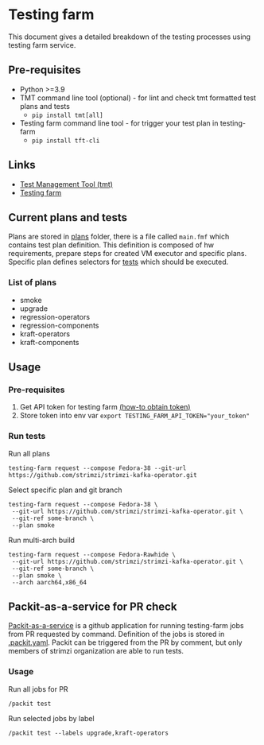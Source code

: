 # Testing farm

This document gives a detailed breakdown of the testing processes using testing farm service.

## Pre-requisites

* Python >=3.9
* TMT command line tool (optional) - for lint and check tmt formatted test plans and tests
  * `pip install tmt[all]`
* Testing farm command line tool - for trigger your test plan in testing-farm
  * `pip install tft-cli`

## Links

* [Test Management Tool (tmt)](https://tmt.readthedocs.io/en/latest/index.html)
* [Testing farm](https://docs.testing-farm.io/general/0.1/index.html)

## Current plans and tests
Plans are stored in [plans](./plans) folder, there is a file called `main.fmf` which contains test plan definition. 
This definition is composed of hw requirements, prepare steps for created VM executor and specific plans. Specific
plan defines selectors for [tests](./tests) which should be executed.

### List of plans
* smoke
* upgrade
* regression-operators
* regression-components
* kraft-operators
* kraft-components

## Usage

### Pre-requisites
1. Get API token for testing farm [(how-to obtain token)](https://docs.testing-farm.io/general/0.1/onboarding.html)
2. Store token into env var ```export TESTING_FARM_API_TOKEN="your_token"```

### Run tests

Run all plans
```commandline
testing-farm request --compose Fedora-38 --git-url https://github.com/strimzi/strimzi-kafka-operator.git
```

Select specific plan and git branch
```commandline
testing-farm request --compose Fedora-38 \
 --git-url https://github.com/strimzi/strimzi-kafka-operator.git \
 --git-ref some-branch \
 --plan smoke
```

Run multi-arch build
```commandline
testing-farm request --compose Fedora-Rawhide \
 --git-url https://github.com/strimzi/strimzi-kafka-operator.git \
 --git-ref some-branch \
 --plan smoke \
 --arch aarch64,x86_64
```

## Packit-as-a-service for PR check

[Packit-as-a-service](https://github.com/marketplace/packit-as-a-service) is a github application
for running testing-farm jobs from PR requested by command. Definition of the jobs is stored in
[.packit.yaml](../../.packit.yaml). Packit can be triggered from the PR by comment, but only members of strimzi
organization are able to run tests.

### Usage

Run all jobs for PR
```
/packit test
```

Run selected jobs by label
```
/packit test --labels upgrade,kraft-operators
```